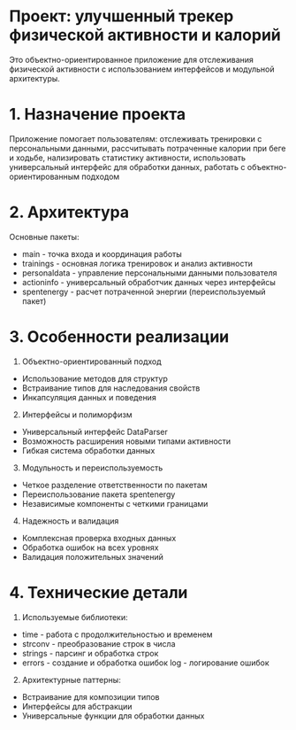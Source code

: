 # Проект: улучшенный трекер физической активности и калорий
Это объектно-ориентированное приложение для отслеживания физической активности с использованием интерфейсов и модульной архитектуры.

# 1. Назначение проекта
Приложение помогает пользователям: отслеживать тренировки с персональными данными, рассчитывать потраченные калории при беге и ходьбе, 
нализировать статистику активности, использовать универсальный интерфейс для обработки данных, работать с объектно-ориентированным подходом

# 2. Архитектура
Основные пакеты:
- main - точка входа и координация работы
- trainings - основная логика тренировок и анализ активности
- personaldata - управление персональными данными пользователя
- actioninfo - универсальный обработчик данных через интерфейсы
- spentenergy - расчет потраченной энергии (переиспользуемый пакет)
  
# 3. Особенности реализации
1. Объектно-ориентированный подход
- Использование методов для структур
- Встраивание типов для наследования свойств
- Инкапсуляция данных и поведения
2. Интерфейсы и полиморфизм
- Универсальный интерфейс DataParser
- Возможность расширения новыми типами активности
- Гибкая система обработки данных
3. Модульность и переиспользуемость
- Четкое разделение ответственности по пакетам
- Переиспользование пакета spentenergy
- Независимые компоненты с четкими границами
4. Надежность и валидация
- Комплексная проверка входных данных
- Обработка ошибок на всех уровнях
- Валидация положительных значений

# 4. Технические детали
1. Используемые библиотеки:
- time - работа с продолжительностью и временем
- strconv - преобразование строк в числа
- strings - парсинг и обработка строк
- errors - создание и обработка ошибок
log - логирование ошибок
2. Архитектурные паттерны:
- Встраивание для композиции типов
- Интерфейсы для абстракции
- Универсальные функции для обработки данных
 
